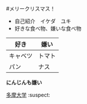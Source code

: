 #メリークリスマス！
* 自己紹介　イケダ　ユキ
* 好きな食べ物、嫌いな食べ物

好き | 嫌い
------------ | -------------
キャベツ | トマト
パン | ナス
**にんじんも嫌い**

[多摩大学](http://www.tama.ac.jp/)
:suspect:
